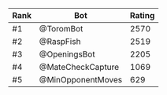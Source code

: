 Rank|Bot|Rating
---|---|---
#1|@ToromBot|2570
#2|@RaspFish|2519
#3|@OpeningsBot|2205
#4|@MateCheckCapture|1069
#5|@MinOpponentMoves|629
